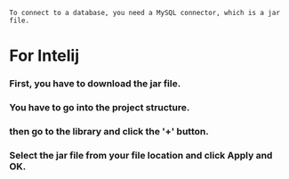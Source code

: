 ```
To connect to a database, you need a MySQL connector, which is a jar file.
```
# For Intelij
### First, you have to download the jar file.
### You have to go into the project structure.
### then go to the library and click the '+' button. 
### Select the jar file from your file location and click Apply and OK.
